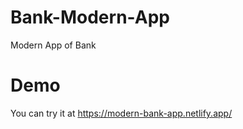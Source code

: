 # Bank-Modern-App
 Modern App of Bank 
 
 # Demo
 You can try it at https://modern-bank-app.netlify.app/
